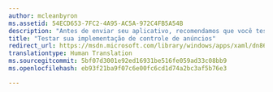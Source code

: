 ```yaml
---
author: mcleanbyron
ms.assetid: 54ECD653-7FC2-4A95-AC5A-972C4FB5A54B
description: "Antes de enviar seu aplicativo, recomendamos que você teste sua implementação de controle de anúncios."
title: "Testar sua implementação de controle de anúncios"
redirect_url: https://msdn.microsoft.com/library/windows/apps/xaml/dn864358.aspx
translationtype: Human Translation
ms.sourcegitcommit: 5bf07d3001e92ed16931be516fe059ad33c08bb9
ms.openlocfilehash: eb93f21ba9f07c6e00fc6cd1d74a2bc3af5b76e3

---
```





<!--HONumber=Aug16_HO3-->


